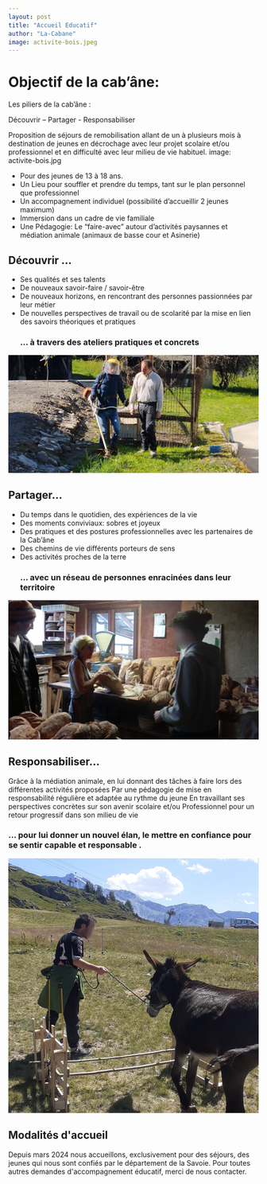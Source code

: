 ```yaml
---
layout: post
title: "Accueil Educatif"
author: "La-Cabane"
image: activite-bois.jpeg
---
```


# Objectif de la cab’âne:
Les piliers de la cab’âne : 

Découvrir – Partager - Responsabiliser

Proposition de séjours de remobilisation allant de un à plusieurs mois à destination de jeunes en décrochage avec leur projet scolaire et/ou professionnel et en difficulté avec leur milieu de vie habituel. 
image: activite-bois.jpg
- Pour des jeunes de 13 à 18 ans.
- Un Lieu pour souffler et prendre du temps, tant sur le plan personnel que professionnel
- Un  accompagnement individuel (possibilité d’accueillir 2 jeunes maximum)
- Immersion dans un cadre de vie familiale 
- Une Pédagogie: Le “faire-avec” autour d’activités paysannes et médiation animale (animaux de basse cour et Asinerie)

## Découvrir …
- Ses qualités et ses talents 
- De nouveaux savoir-faire / savoir-être
- De nouveaux horizons, en rencontrant des personnes passionnées par leur métier
- De nouvelles perspectives de travail ou de scolarité par la mise en lien des savoirs théoriques et pratiques
    ###   … à travers des ateliers pratiques et concrets 
![veuillez nous excuser l'image ne charge pas](/assets/img/debrousailleuse.jpg)

  ## Partager…
- Du temps dans le quotidien, des expériences de la vie  
- Des moments conviviaux: sobres et joyeux
- Des pratiques et des postures professionnelles avec les partenaires de la Cab’âne
- Des chemins de vie différents porteurs de sens 
- Des activités proches de la terre
     ###    … avec un réseau de personnes enracinées dans leur territoire 
![veuillez nous excuser l'image ne charge pas](/assets/img/odile-floue.jpg)

## Responsabiliser…

Grâce à la médiation animale,
en lui donnant des tâches à faire lors des différentes activités proposées
Par une pédagogie de mise en responsabilité régulière et adaptée au rythme du jeune
En travaillant ses perspectives concrètes sur son avenir scolaire et/ou Professionnel pour un retour progressif dans son milieu de vie
  ###    … pour lui donner un nouvel élan, le mettre en confiance pour  se sentir capable et responsable .
![veuillez nous excuser l'image ne charge pas](/assets/img/bella-mediation1.jpg)

## Modalités d'accueil

Depuis mars 2024 nous accueillons, exclusivement pour des séjours,  des jeunes qui nous sont confiés par le département de la Savoie.
Pour toutes autres demandes d'accompagnement éducatif, merci de nous contacter.



